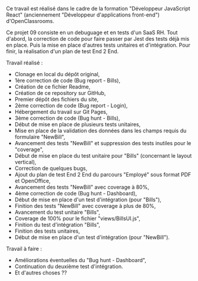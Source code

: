 Ce travail est réalisé dans le cadre de la formation "Développeur JavaScript React" (anciennement "Développeur d'applications front-end") d'OpenClassrooms.

Ce projet 09 consiste en un debuguage et en tests d'un SaaS RH. Tout d'abord, la correction de code pour faire passer par Jest des tests déjà mis en place. Puis la mise en place d'autres tests unitaires et d'intégration. Pour finir, la réalisation d'un plan de test End 2 End.

Travail réalisé :
- Clonage en local du dépôt original,
- 1ère correction de code (Bug report - Bills),
- Création de ce fichier Readme,
- Création de ce repository sur GitHub,
- Premier dépôt des fichiers du site,
- 2ème correction de code (Bug report - Login),
- Hébergement du travail sur Git Pages,
- 3ème correction de code (Bug hunt - Bills),
- Début de mise en place de plusieurs tests unitaires,
- Mise en place de la validation des données dans les champs requis du formulaire "NewBill",
- Avancement des tests "NewBill" et suppression des tests inutiles pour le "coverage",
- Début de mise en place du test unitaire pour "Bills" (concernant le layout vertical),
- Correction de quelques bugs,
- Ajout du plan de test End 2 End du parcours "Employé" sous format PDF et OpenOffice,
- Avancement des tests "NewBill" avec coverage à 80%,
- 4ème correction de code (Bug hunt - Dashboard),
- Début de mise en place d'un test d'intégration (pour "Bills"),
- Finition des tests "NewBill" avec coverage à plus de 80%,
- Avancement du test unitaire "Bills",
- Coverage de 100% pour le fichier "views/BillsUI.js",
- Finition du test d'intégration "Bills",
- Finition des tests unitaires,
- Début de mise en place d'un test d'intégration (pour "NewBill").

Travail à faire :
- Améliorations éventuelles du "Bug hunt - Dashboard",
- Continuation du deuxième test d'intégration.
- Et d'autres choses ??